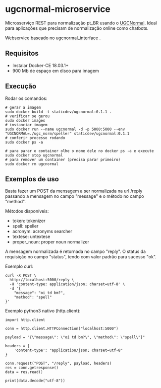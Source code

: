 ugcnormal-microservice
======================

Microsserviço REST para normalização pt\_BR usando o
[UGCNormal](https://github.com/avanco/UGCNormal). Ideal para aplicações
que precisam de normalização online como chatbots.

Webservice baseado no ugcnormal\_interface
[](https://github.com/thiagootuler/ugcnormal_interface).

Requisitos
----------

-   Instalar Docker-CE 18.03.1+
-   900 Mb de espaço em disco para imagem

Execução
--------

Rodar os comandos:

``` {.sourceCode .sh}
# gerar a imagem
sudo docker build -t staticdev/ugcnormal:0.1.1 .
# verificar se gerou
sudo docker images
# instanciar imagem
sudo docker run --name ugcnormal -d -p 5000:5000 --env "UGCNORMAL=./ugc_norm/speller" staticdev/ugcnormal:0.1.1
# conferir processo rodando
sudo docker ps -a

# para parar o container olhe o nome dele no docker ps -a e execute
sudo docker stop ugcnormal
# para remover um container (precisa parar primeiro)
sudo docker rm ugcnormal
```

Exemplos de uso
---------------

Basta fazer um POST da mensagem a ser normalizada na url /reply passando
a mensagem no campo "message" e o método no campo "method".

Métodos disponíveis:

-   token: tokenizer
-   spell: speller
-   acronym: acronyms searcher
-   textese: untextese
-   proper\_noun: proper noun normalizer

A mensagem normalizada é retornada no campo "reply". O status da
requisição no campo "status", tendo com valor padrão para sucesso "ok".

Exemplo curl:

``` {.sourceCode .sh}
curl -X POST \
  http://localhost:5000/reply \
  -H 'content-type: application/json; charset=utf-8' \
  -d '{
    "message": "oi td bm?",
    "method": "spell"
}'
```

Exemplo python3 nativo (http.client):

``` {.sourceCode .python}
import http.client

conn = http.client.HTTPConnection("localhost:5000")

payload = "{\"message\": \"oi td bm?\", \"method\": \"spell\"}"

headers = {
    'content-type': "application/json; charset=utf-8"
}

conn.request("POST", "/reply", payload, headers)
res = conn.getresponse()
data = res.read()

print(data.decode("utf-8"))
```
